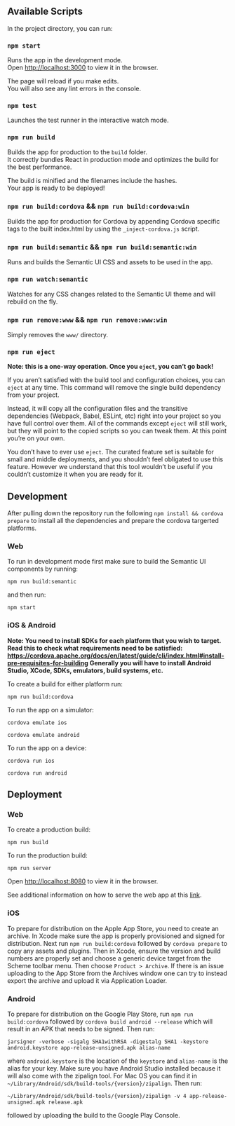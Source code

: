 ## Available Scripts

In the project directory, you can run:

### `npm start`

Runs the app in the development mode.<br>
Open [http://localhost:3000](http://localhost:3000) to view it in the browser.

The page will reload if you make edits.<br>
You will also see any lint errors in the console.

### `npm test`

Launches the test runner in the interactive watch mode.<br>

### `npm run build`

Builds the app for production to the `build` folder.<br>
It correctly bundles React in production mode and optimizes the build for the best performance.

The build is minified and the filenames include the hashes.<br>
Your app is ready to be deployed!

### `npm run build:cordova` && `npm run build:cordova:win`

Builds the app for production for Cordova by appending Cordova specific tags to the built index.html by using the `_inject-cordova.js` script.

### `npm run build:semantic` && `npm run build:semantic:win`

Runs and builds the Semantic UI CSS and assets to be used in the app.

### `npm run watch:semantic`

Watches for any CSS changes related to the Semantic UI theme and will rebuild on the fly.

### `npm run remove:www` && `npm run remove:www:win`

Simply removes the `www/` directory.

### `npm run eject`

**Note: this is a one-way operation. Once you `eject`, you can’t go back!**

If you aren’t satisfied with the build tool and configuration choices, you can `eject` at any time. This command will remove the single build dependency from your project.

Instead, it will copy all the configuration files and the transitive dependencies (Webpack, Babel, ESLint, etc) right into your project so you have full control over them. All of the commands except `eject` will still work, but they will point to the copied scripts so you can tweak them. At this point you’re on your own.

You don’t have to ever use `eject`. The curated feature set is suitable for small and middle deployments, and you shouldn’t feel obligated to use this feature. However we understand that this tool wouldn’t be useful if you couldn’t customize it when you are ready for it.

## Development

After pulling down the repository run the following `npm install && cordova prepare` to install all the dependencies and prepare the cordova targerted platforms.

### **Web**

To run in development mode first make sure to build the Semantic UI components by running:

`npm run build:semantic`

and then run:

`npm start`

### **iOS & Android**

**Note: You need to install SDKs for each platform that you wish to target. Read this to check what requirements need to be satisfied: https://cordova.apache.org/docs/en/latest/guide/cli/index.html#install-pre-requisites-for-building Generally you will have to install Android Studio, XCode, SDKs, emulators, build systems, etc.**

To create a build for either platform run:

`npm run build:cordova`

To run the app on a simulator:

`cordova emulate ios`

`cordova emulate android`

To run the app on a device:

`cordova run ios`

`cordova run android`

## Deployment

### **Web**

To create a production build:

`npm run build`

To run the production build:

`npm run server`

Open [http://localhost:8080](http://localhost:8080) to view it in the browser.

See additional information on how to serve the web app at this [link](https://facebook.github.io/create-react-app/docs/deployment).

### **iOS**

To prepare for distribution on the Apple App Store, you need to create an archive. In Xcode make sure the app is properly provisioned and signed for distribution. Next run `npm run build:cordova` followed by `cordova prepare` to copy any assets and plugins. Then in Xcode, ensure the version and build numbers are properly set and choose a generic device target from the Scheme toolbar menu. Then choose `Product > Archive`. If there is an issue uploading to the App Store from the Archives window one can try to instead export the archive and upload it via Application Loader.

### **Android**

To prepare for distribution on the Google Play Store, run `npm run build:cordova` followed by `cordova build android --release` which will result in an APK that needs to be signed. Then run:

`jarsigner -verbose -sigalg SHA1withRSA -digestalg SHA1 -keystore android.keystore app-release-unsigned.apk alias-name`

where `android.keystore` is the location of the `keystore` and `alias-name` is the alias for your key. Make sure you have Android Studio installed because it will also come with the zipalign tool. For Mac OS you can find it in `~/Library/Android/sdk/build-tools/{version}/zipalign`. Then run:

`~/Library/Android/sdk/build-tools/{version}/zipalign -v 4 app-release-unsigned.apk release.apk`

followed by uploading the build to the Google Play Console.
